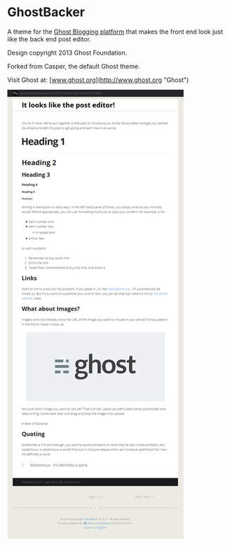 GhostBacker
=======

A theme for the [Ghost Blogging platform](http://ghost.org "Ghost Blogging Platform") that makes the front end look just like the back end post editor.

Design copyright 2013 Ghost Foundation.

Forked from Casper, the default Ghost theme.

Visit Ghost at: [www.ghost.org](http://www.ghost.org "Ghost")

![Screenshot](screen.png?raw=true)
